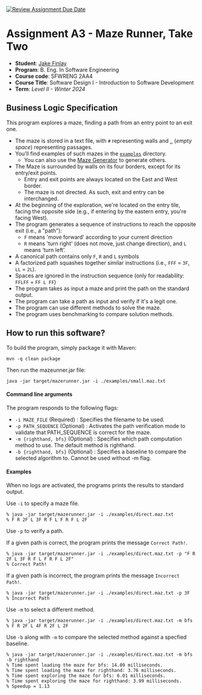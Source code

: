 [![Review Assignment Due Date](https://classroom.github.com/assets/deadline-readme-button-24ddc0f5d75046c5622901739e7c5dd533143b0c8e959d652212380cedb1ea36.svg)](https://classroom.github.com/a/IPHBGZ6v)
# Assignment A3 - Maze Runner, Take Two

  * **Student**: [Jake Finlay](finlaj11@mcmaster.ca)
  * **Program**: B. Eng. In Software Engineering
  * **Course code**: SFWRENG 2AA4
  * **Course Title**: Software Design I - Introduction to Software Development 
  * **Term**: *Level II - Winter 2024*

## Business Logic Specification

This program explores a maze, finding a path from an entry point to an exit one.

- The maze is stored in a text file, with `#` representing walls and `␣` (_empty space_) representing passages.
- You’ll find examples of such mazes in the [`examples`](./examples) directory. 
    - You can also use the [Maze Generator](https://github.com/ace-lectures/maze-gen) to generate others.
- The Maze is surrounded by walls on its four borders, except for its entry/exit points.
    - Entry and exit points are always located on the East and West border.
    - The maze is not directed. As such, exit and entry can be interchanged.
- At the beginning of the exploration, we're located on the entry tile, facing the opposite side (e.g., if entering by the eastern entry, you're facing West).
- The program generates a sequence of instructions to reach the opposite exit (i.e., a "path"):
    - `F` means 'move forward' according to your current direction
    - `R` means 'turn right' (does not move, just change direction), and `L` means ‘turn left’. 
- A canonical path contains only `F`, `R` and `L` symbols
- A factorized path squashes together similar instructions (i.e., `FFF` = `3F`, `LL` = `2L`).
- Spaces are ignored in the instruction sequence (only for readability: `FFLFF` = `FF L FF`)
- The program takes as input a maze and print the path on the standard output.
- The program can take a path as input and verify if it's a legit one.
- The program can use different methods to solve the maze.
- The program uses benchmarking to compare solution methods.

## How to run this software?

To build the program, simply package it with Maven:

```
mvn -q clean package 
```

Then run the mazeunner.jar file:
```
java -jar target/mazerunner.jar -i ./examples/small.maz.txt
```

#### Command line arguments

The program responds to the following flags:

- `-i MAZE_FILE` (Required) : Specifies the filename to be used. 
- `-p PATH_SEQUENCE` (Optional) : Activates the path verification mode to validate that PATH_SEQUENCE is correct for the maze.
- `-m {righthand, bfs}` (Optional) : Specifies which path computation method to use. The default method is righthand.
- `-b {righthand, bfs}` (Optional) : Specifies a baseline to compare the selected algorithm to. Cannot be used without -m flag.

#### Examples

When no logs are activated, the programs prints the results to standard output.

Use `-i` to specify a maze file.
```
% java -jar target/mazerunner.jar -i ./examples/direct.maz.txt
% F R 2F L 3F R F L F R F L 2F
```
Use `-p` to verify a path.

If a given path is correct, the program prints the message `Correct Path!`.

```
% java -jar target/mazerunner.jar -i ./examples/direct.maz.txt -p "F R 2F L 3F R F L F R F L 2F"
% Correct Path!
```

If a given path is incorrect, the program prints the message `Incorrect Path!`.

```
% java -jar target/mazerunner.jar -i ./examples/direct.maz.txt -p 3F
% Incorrect Path
```

Use `-m` to select a different method.
```
% java -jar target/mazerunner.jar -i ./examples/direct.maz.txt -m bfs
% F R 2F L 4F R 2F L 2F
```

Use `-b` along with `-m` to compare the selected method against a specfied baseline.
```
% java -jar target/mazerunner.jar -i ./examples/direct.maz.txt -m bfs -b righthand
% Time spent loading the maze for bfs: 14.09 milliseconds.
% Time spent loading the maze for righthand: 3.76 milliseconds.
% Time spent exploring the maze for bfs: 6.01 milliseconds.
% Time spent exploring the maze for righthand: 3.99 milliseconds.
% Speedup = 1.13
```

